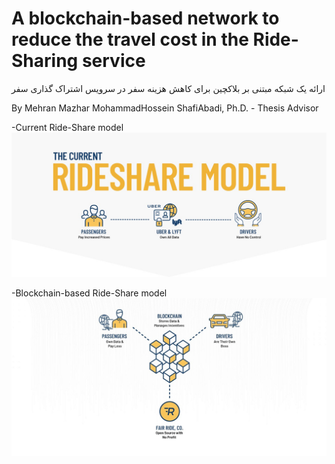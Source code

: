 # A blockchain-based network to reduce the travel cost in the Ride-Sharing service
ارائه یک شبکه مبتنی بر بلاکچین برای کاهش هزینه سفر در سرویس اشتراک گذاری سفر

By Mehran Mazhar 
MohammadHossein ShafiAbadi, Ph.D. - Thesis Advisor

-Current Ride-Share model
![Current Ride-Share model](current_ride_share_model.jpeg)

-Blockchain-based Ride-Share model
![Blockchain-based Ride-Share model](blockchain-based_rideshare.jpeg) 
